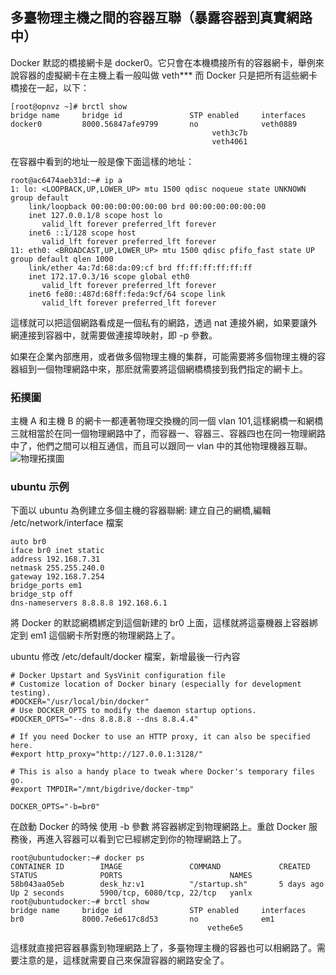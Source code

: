## 多臺物理主機之間的容器互聯（暴露容器到真實網路中）
Docker 默認的橋接網卡是 docker0。它只會在本機橋接所有的容器網卡，舉例來說容器的虛擬網卡在主機上看一般叫做 veth***  而 Docker 只是把所有這些網卡橋接在一起，以下：
```
[root@opnvz ~]# brctl show
bridge name     bridge id               STP enabled     interfaces
docker0         8000.56847afe9799       no              veth0889
                                             veth3c7b
                                             veth4061
```
在容器中看到的地址一般是像下面這樣的地址：
```
root@ac6474aeb31d:~# ip a
1: lo: <LOOPBACK,UP,LOWER_UP> mtu 1500 qdisc noqueue state UNKNOWN group default
    link/loopback 00:00:00:00:00:00 brd 00:00:00:00:00:00
    inet 127.0.0.1/8 scope host lo
       valid_lft forever preferred_lft forever
    inet6 ::1/128 scope host
       valid_lft forever preferred_lft forever
11: eth0: <BROADCAST,UP,LOWER_UP> mtu 1500 qdisc pfifo_fast state UP group default qlen 1000
    link/ether 4a:7d:68:da:09:cf brd ff:ff:ff:ff:ff:ff
    inet 172.17.0.3/16 scope global eth0
       valid_lft forever preferred_lft forever
    inet6 fe80::487d:68ff:feda:9cf/64 scope link
       valid_lft forever preferred_lft forever
```
這樣就可以把這個網路看成是一個私有的網路，透過 nat 連接外網，如果要讓外網連接到容器中，就需要做連接埠映射，即 -p 參數。

如果在企業內部應用，或者做多個物理主機的集群，可能需要將多個物理主機的容器組到一個物理網路中來，那麽就需要將這個網橋橋接到我們指定的網卡上。

### 拓撲圖
主機 A 和主機 B 的網卡一都連著物理交換機的同一個 vlan 101,這樣網橋一和網橋三就相當於在同一個物理網路中了，而容器一、容器三、容器四也在同一物理網路中了，他們之間可以相互通信，而且可以跟同一 vlan 中的其他物理機器互聯。
![物理拓撲圖](../_images/container_connect_topology.png)

### ubuntu 示例
下面以 ubuntu 為例建立多個主機的容器聯網:
建立自己的網橋,編輯 /etc/network/interface 檔案
```
auto br0
iface br0 inet static
address 192.168.7.31
netmask 255.255.240.0
gateway 192.168.7.254
bridge_ports em1
bridge_stp off
dns-nameservers 8.8.8.8 192.168.6.1
```
將 Docker 的默認網橋綁定到這個新建的 br0 上面，這樣就將這臺機器上容器綁定到 em1 這個網卡所對應的物理網路上了。

ubuntu 修改 /etc/default/docker 檔案，新增最後一行內容

```
# Docker Upstart and SysVinit configuration file
# Customize location of Docker binary (especially for development testing).
#DOCKER="/usr/local/bin/docker"
# Use DOCKER_OPTS to modify the daemon startup options.
#DOCKER_OPTS="--dns 8.8.8.8 --dns 8.8.4.4"

# If you need Docker to use an HTTP proxy, it can also be specified here.
#export http_proxy="http://127.0.0.1:3128/"

# This is also a handy place to tweak where Docker's temporary files go.
#export TMPDIR="/mnt/bigdrive/docker-tmp"

DOCKER_OPTS="-b=br0"
```

在啟動 Docker 的時候 使用 -b 參數 將容器綁定到物理網路上。重啟 Docker 服務後，再進入容器可以看到它已經綁定到你的物理網路上了。

```
root@ubuntudocker:~# docker ps
CONTAINER ID        IMAGE               COMMAND             CREATED             STATUS              PORTS                        NAMES
58b043aa05eb        desk_hz:v1          "/startup.sh"       5 days ago          Up 2 seconds        5900/tcp, 6080/tcp, 22/tcp   yanlx
root@ubuntudocker:~# brctl show
bridge name     bridge id               STP enabled     interfaces
br0             8000.7e6e617c8d53       no              em1
                                            vethe6e5
```
這樣就直接把容器暴露到物理網路上了，多臺物理主機的容器也可以相網路了。需要注意的是，這樣就需要自己來保證容器的網路安全了。
